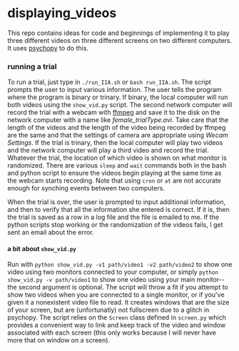 # displaying_videos

This repo contains ideas for code and beginnings of implementing it to play three different videos on three different screens on two different computers. It uses [psychopy](http://www.psychopy.org/) to do this.

### running a trial
To run a trial, just type in `./run_IIA.sh` or `bash run_IIA.sh`. The script prompts the user to input various information. The user tells the program where the program is binary or trinary. If binary, the local computer will run both videos using the `show_vid.py` script. The second network computer will record the trial with a webcam with [ffmpeg](https://www.ffmpeg.org/) and save it to the disk on the network computer with a name like *female_trialType.avi*. Take care that the length of the videos and the length of the video being recorded by ffmpeg are the same and that the settings of camera are appropriate using _Wecam Settings_. If the trial is trinary, then the local computer will play two videos and the network computer will play a third video and record the trial. Whatever the trial, the location of which video is shown on what monitor is randomized. There are various `sleep` and `wait` commands both in the bash and python script to ensure the videos begin playing at the same time as the webcam starts recording. Note that using `cron` or `at` are not accurate enough for synching events between two computers.

When the trial is over, the user is prompted to input additional information, and then to verify that all the information she entered is correct. If it is, then the trial is saved as a row in a log file and the file is emailed to me. If the python scripts stop working or the randomization of the videos fails, I get sent an email about the error.

#### a bit about `show_vid.py`
Run with `python show_vid.py -v1 path/video1 -v2 path/video2` to show one video using two monitors connected to your computer, or simply `python show_vid.py -v path/video1` to show one video using your main monitor--the second argument is optional. The script will throw a fit if you attempt to show two videos when you are connected to a single monitor, or if you've given it a nonexistent video file to read. It creates windows that are the size of your screen, but are (unfortunatly) not fullscreen due to a glitch in psychopy. The script relies on the `Screen` class defined in `screen.py` which provides a convenient way to link and keep track of the video and window associated with each screen (this only works because I will never have more that on window on a screen).